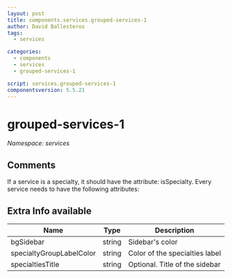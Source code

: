 ```yaml
---
layout: post
title: components.services.grouped-services-1
author: David Ballesteros
tags:
  - services

categories:
  - components
  - services
  - grouped-services-1

script: services.grouped-services-1
componentsversion: 5.5.21
---
```

# grouped-services-1

*Namespace: services*

## Comments

If a service is a specialty, it should have the attribute: isSpecialty. 
Every service needs to have the following attributes:


## Extra Info available

| Name | Type | Description |
| --- | --- | --- |
| bgSidebar | string | Sidebar's color |
| specialtyGroupLabelColor | string | Color of the specialties label |
| specialtiesTitle | string | Optional. Title of the sidebar |
